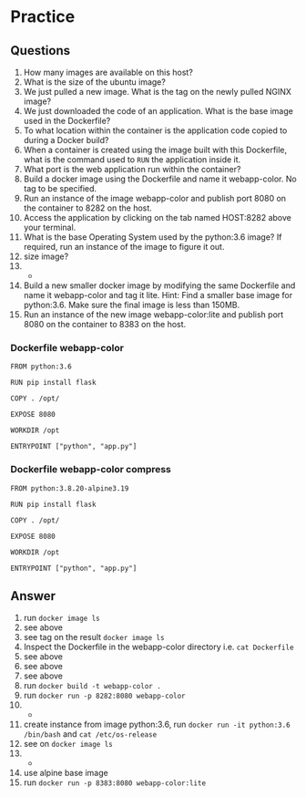 # Practice

## Questions
1. How many images are available on this host?
2. What is the size of the ubuntu image?
3. We just pulled a new image. What is the tag on the newly pulled NGINX image?
4. We just downloaded the code of an application. What is the base image used in the Dockerfile?
5. To what location within the container is the application code copied to during a Docker build?
6. When a container is created using the image built with this Dockerfile, what is the command used to `RUN` the application inside it.
7. What port is the web application run within the container?
8. Build a docker image using the Dockerfile and name it webapp-color. No tag to be specified.
9. Run an instance of the image webapp-color and publish port 8080 on the container to 8282 on the host.
10. Access the application by clicking on the tab named HOST:8282 above your terminal.
11. What is the base Operating System used by the python:3.6 image? If required, run an instance of the image to figure it out.
12. size image?
13. -
14. Build a new smaller docker image by modifying the same Dockerfile and name it webapp-color and tag it lite. Hint: Find a smaller base image for python:3.6. Make sure the final image is less than 150MB.
15. Run an instance of the new image webapp-color:lite and publish port 8080 on the container to 8383 on the host.

### Dockerfile webapp-color
```
FROM python:3.6
  
RUN pip install flask

COPY . /opt/

EXPOSE 8080

WORKDIR /opt

ENTRYPOINT ["python", "app.py"]
```

### Dockerfile webapp-color compress
```
FROM python:3.8.20-alpine3.19
  
RUN pip install flask

COPY . /opt/

EXPOSE 8080

WORKDIR /opt

ENTRYPOINT ["python", "app.py"]
```

## Answer
1. run `docker image ls`
2. see above
3. see tag on the result `docker image ls`
4. Inspect the Dockerfile in the webapp-color directory i.e. `cat Dockerfile`
5. see above
6. see above
7. see above
8. run `docker build -t webapp-color .`
9. run `docker run -p 8282:8080 webapp-color`
10. -
11. create instance from image python:3.6, run `docker run -it python:3.6 /bin/bash` and `cat /etc/os-release`
12. see on `docker image ls`
13. -
14. use alpine base image
15. run `docker run -p 8383:8080 webapp-color:lite`

